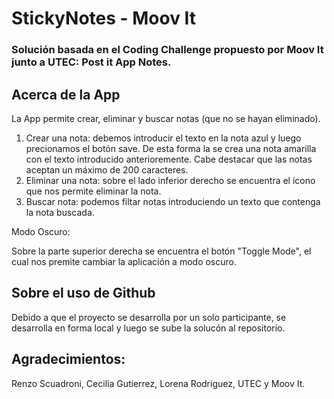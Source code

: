 # StickyNotes - Moov It

### Solución basada en el Coding Challenge propuesto por Moov It junto a UTEC: Post it App Notes.

## Acerca de la App

La App permite crear, eliminar y buscar notas (que no se hayan eliminado). 

  1. Crear una nota: debemos introducir el texto en la nota azul y luego precionamos el botón save. De esta forma la se crea una nota amarilla con el texto introducido anterioremente. Cabe destacar que las notas aceptan un máximo de 200 caracteres. 
  2. Eliminar una nota: sobre el lado inferior derecho se encuentra el ícono que nos permite eliminar la nota. 
  3. Buscar nota: podemos filtar notas introduciendo un texto que contenga la nota buscada.

Modo Oscuro: 

  Sobre la parte superior derecha se encuentra el botón "Toggle Mode", el cual nos premite cambiar la aplicación a modo oscuro.

## Sobre el uso de Github

Debido a que el proyecto se desarrolla por un solo participante, se desarrolla en forma local y luego se sube la solucón al repositorio.

## Agradecimientos: 
Renzo Scuadroni, Cecilia Gutierrez, Lorena Rodriguez, UTEC y Moov It.

